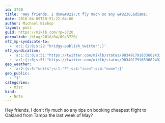 ```yaml
---
id: 3720
title: 'Hey friends, I don&#8217;t fly much so any &#8230;&diams;'
date: 2018-04-09T19:51:22-04:00
author: Michael Bishop
layout: post
guid: https://miklb.com/?p=3720
permalink: /blog/2018/04/09/3720/
mf2_mp-syndicate-to:
  - 'a:1:{i:0;s:22:"bridgy-publish_twitter";}'
mf2_syndication:
  - 'a:1:{i:0;s:51:"https://twitter.com/miklb/status/983491791633682432";}'
  - 'a:1:{i:0;s:51:"https://twitter.com/miklb/status/983491791633682432";}'
geo_weather:
  - 'a:2:{s:5:"units";s:1:"F";s:4:"icon";s:4:"none";}'
geo_public:
  - "1"
categories:
  - misc
kind:
  - Note
---
```

Hey friends, I don't fly much so any tips on booking cheapest flight to Oakland from Tampa the last week of May?
